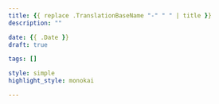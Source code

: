 ```yaml
---
title: {{ replace .TranslationBaseName "-" " " | title }}
description: ""

date: {{ .Date }}
draft: true

tags: []

style: simple
highlight_style: monokai

---
```



